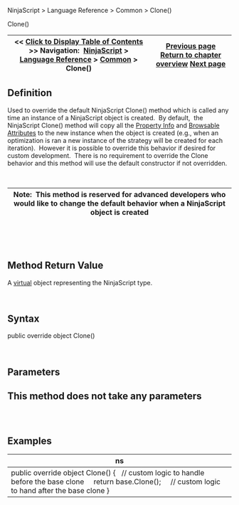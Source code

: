 ﻿


NinjaScript \> Language Reference \> Common \> Clone()






















Clone()







| \<\< [Click to Display Table of Contents](clone.md) \>\> **Navigation:**     [NinjaScript](ninjascript-1.md) \> [Language Reference](language_reference_wip-1.md) \> [Common](common-1.md) \> Clone() | [Previous page](timezoneinfo-1.md) [Return to chapter overview](common-1.md) [Next page](description-1.md) |
| --- | --- |











## Definition


Used to override the default NinjaScript Clone() method which is called any time an instance of a NinjaScript object is created.  By default,  the NinjaScript Clone() method will copy all the [Property Info](https://msdn.microsoft.com/en-us/library/system.reflection.propertyinfo%28v=vs.110%29.aspx) and [Browsable Attributes](https://msdn.microsoft.com/en-us/library/system.componentmodel.browsableattribute%28v=vs.110%29.aspx) to the new instance when the object is created (e.g., when an optimization is ran a new instance of the strategy will be created for each iteration).  However it is possible to override this behavior if desired for custom development.  There is no requirement to override the Clone behavior and this method will use the default constructor if not overridden.  


 




| Note:  This method is reserved for advanced developers who would like to change the default behavior when a NinjaScript object is created |
| --- |



 


 


## Method Return Value


A [virtual](https://msdn.microsoft.com/en-us/library/9fkccyh4.aspx) object representing the NinjaScript type.


 


## Syntax


public override object Clone()


 


## Parameters


## This method does not take any parameters


## 


 


## Examples




| ns |
| --- |
| public override object Clone() {    // custom logic to handle before the base clone        return base.Clone();      // custom logic to hand after the base clone } |









